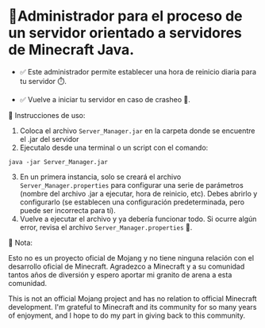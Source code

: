 # 🪻Administrador para el proceso de un servidor orientado a servidores de Minecraft Java.


- ✅ Este administrador permite establecer una hora de reinicio diaria para tu servidor ⏱️.

- ✅ Vuelve a iniciar tu servidor en caso de crasheo 🔄️.


📖 Instrucciones de uso:
1. Coloca el archivo ```Server_Manager.jar``` en la carpeta donde se encuentre el .jar del servidor
2. Ejecutalo desde una terminal o un script con el comando:
 ```
 java -jar Server_Manager.jar
 ```
3. En un primera instancia, solo se creará el archivo ```Server_Manager.properties``` para configurar una serie de parámetros (nombre del archivo .jar a ejecutar, hora de reinicio, etc). Debes abrirlo y configurarlo (se establecen una configuración predeterminada, pero puede ser incorrecta para tí).
4. Vuelve a ejecutar el archivo y ya debería funcionar todo. Si ocurre algún error, revisa el archivo ```Server_Manager.properties``` 👀.

📒 Nota:

Esto no es un proyecto oficial de Mojang y no tiene ninguna relación con el desarrollo oficial de Minecraft. Agradezco a Minecraft y a su comunidad tantos años de diversión y espero aportar mi granito de arena a esta comunidad.

This is not an official Mojang project and has no relation to official Minecraft development. I'm grateful to Minecraft and its community for so many years of enjoyment, and I hope to do my part in giving back to this community.
